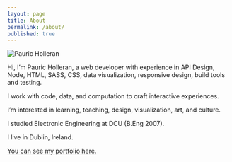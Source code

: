 ```yaml
---
layout: page
title: About
permalink: /about/
published: true
---
```


![Pauric Holleran]({{site.baseurl}}/images/pauric-470.png)


Hi, I’m Pauric Holleran, a web developer with experience in API Design, Node, HTML, SASS, CSS, data visualization, responsive design, build tools and testing.

I work with code, data, and computation to craft interactive experiences.

I’m interested in learning, teaching, design, visualization, art, and culture.

I studied Electronic Engineering at DCU (B.Eng 2007).

I live in Dublin, Ireland.

[You can see my portfolio here.](http://www.pauricholleran.com/)

